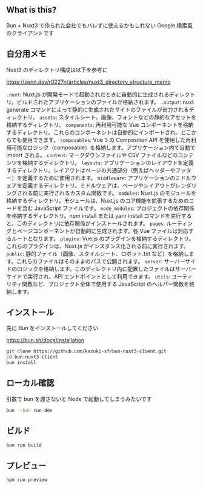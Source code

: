 ## What is this?

Bun + Nuxt3 で作られた会社でもバレずに使えるかもしれない Google 検索風のクライアントです

## 自分用メモ

Nuxt3 のディレクトリ構成は以下を参考に

https://zenn.dev/r0227n/articles/nuxt3_directory_structure_memo

`.nuxt`: Nuxt.js が開発モードで起動されたときに自動的に生成されるディレクトリ。ビルドされたアプリケーションのファイルが格納されます。
`.output`: nuxt generate コマンドによって静的に生成されたサイトのファイルが出力されるディレクトリ。
`assets`: スタイルシート、画像、フォントなどの静的なアセットを格納するディレクトリ。
`components`: 再利用可能な Vue コンポーネントを格納するディレクトリ。これらのコンポーネントは自動的にインポートされ、どこからでも使用できます。
`composables`: Vue 3 の Composition API を使用した再利用可能なロジック（composable）を格納します。アプリケーション内で自動で import される。
`content`: マークダウンファイルや CSV ファイルなどのコンテンツを格納するディレクトリ。
`layouts`: アプリケーションのレイアウトを定義するディレクトリ。レイアウトはページの共通部分（例えばヘッダーやフッター）を定義するために使用されます。
`middleware`: アプリケーションのミドルウェアを定義するディレクトリ。ミドルウェアは、ページやレイアウトがレンダリングされる前に実行されるカスタム関数です。
`modules`: Nuxt.js のモジュールを格納するディレクトリ。モジュールは、Nuxt.js のコア機能を拡張するためのコードを含む JavaScript ファイルです。
`node_modules`: プロジェクトの依存関係を格納するディレクトリ。npm install または yarn install コマンドを実行すると、このディレクトリに依存関係がインストールされます。
`pages`: ルーティングとページコンポーネントが自動的に生成されます。各 Vue ファイルは対応するルートとなります。
`plugins`: Vue.js のプラグインを格納するディレクトリ。これらのプラグインは、Nuxt.js がインスタンス化される前に実行されます。
`public`: 静的ファイル（画像、スタイルシート、ロボット.txt など）を格納します。これらのファイルはそのままのパスで公開されます。
`server`: サーバーサイドのロジックを格納します。このディレクトリ内に配置したファイルはサーバーサイドで実行され、API エンドポイントとして利用できます。
`utils`: ユーティリティ関数など、プロジェクト全体で使用する JavaScript のヘルパー関数を格納します。

## インストール

先に Bun をインストールしてください

https://bun.sh/docs/installation

```bash
git clone https://github.com/kazuki-sf/bun-nuxt3-client.git
cd bun-nuxt3-client
bun install
```

## ローカル確認

引数で bun を渡さないと Node で起動してしまうみたいです

```bash
bun --bun run dev
```

## ビルド

```bash
bun run build
```

## プレビュー

```bash
npm run preview
```

